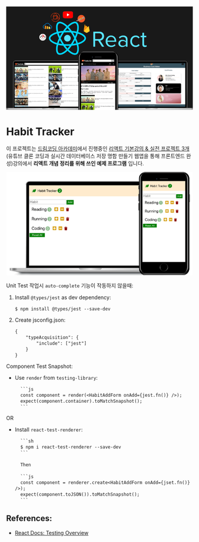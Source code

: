 <img src="/React/demo/course.png" width="600px" title="Course" alt="Course"></img><br/>

# Habit Tracker

이 프로젝트는 [드림코딩 아카데미](http://academy.dream-coding.com/)에서 진행중인 [리액트 기본강의 & 실전 프로젝트 3개](https://academy.dream-coding.com/courses/react-basic) (유튜브 클론 코딩과 실시간 데이터베이스 저장 명함 만들기 웹앱을 통해 프론트엔드 완성)강의에서 **리액트 개념 정리를 위해 쓰인 예제 프로그램** 입니다.

<img src="/React/demo/habit.png" width="600px" title="Habit Tracker" alt="Habit Tracker"></img><br/>

Unit Test 작업시 `auto-complete` 기능이 작동하지 않을때:

1.  Install `@types/jest` as dev dependency:

        $ npm install @types/jest --save-dev

2.  Create jsconfig.json:

        {
            "typeAcquisition": {
                "include": ["jest"]
            }
        }

Component Test Snapshot:

- Use `render` from `testing-library`:

        ```js
        const component = render(<HabitAddForm onAdd={jest.fn()} />);
        expect(component.container).toMatchSnapshot();
        ```

OR

- Install `react-test-renderer`:

        ```sh
        $ npm i react-test-renderer --save-dev
        ```

        Then

        ```js
        const component = renderer.create<HabitAddForm onAdd={jset.fn()} />);
        expect(component.toJSON()).toMatchSnapshot();
        ```

## References:

- [React Docs: Testing Overview](https://reactjs.org/docs/testing.html)
